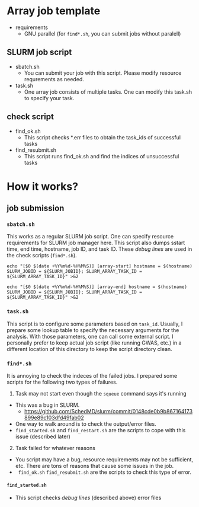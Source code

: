 # Array job template

- requirements
  - GNU parallel (for `find*.sh`, you can submit jobs without paralell)


## SLURM job script
- sbatch.sh
  - You can submit your job with this script. Please modify resource requrements as needed.
- task.sh
  - One array job consists of multiple tasks. One can modify this task.sh to specify your task.

## check script
- find_ok.sh
  - This script checks *.err files to obtain the task_ids of successful tasks
- find_resubmit.sh
  - This script runs find_ok.sh and find the indices of unsuccessful tasks

# How it works?

## job submission

### `sbatch.sh` 

This works as a regular SLURM job script. One can specify resource requirements for SLURM job manager here.
This script also dumps sstart time, end time, hostname, job ID, and task ID. These *debug lines* are used in the check scripts (`find*.sh`).

```
echo "[$0 $(date +%Y%m%d-%H%M%S)] [array-start] hostname = $(hostname) SLURM_JOBID = ${SLURM_JOBID}; SLURM_ARRAY_TASK_ID = ${SLURM_ARRAY_TASK_ID}" >&2

echo "[$0 $(date +%Y%m%d-%H%M%S)] [array-end] hostname = $(hostname) SLURM_JOBID = ${SLURM_JOBID}; SLURM_ARRAY_TASK_ID = ${SLURM_ARRAY_TASK_ID}" >&2
```

### `task.sh`

This script is to configure some parameters based on `task_id`. Usually, I prepare some lookup table to specify the necessary arguments for the analysis. With those parameters, one can call some external script. I personally prefer to keep actual job script (like running GWAS, etc.) in a different location of this directory to keep the script directory clean.

### `find*.sh`

It is annoying to check the indeces of the failed jobs. I prepared some scripts for the following two types of failures.
1. Task may not start even though the `squeue` command says it's running
  - This was a bug in SLURM. 
    - https://github.com/SchedMD/slurm/commit/0148cde0b9b867164173899e89c103dfd49fab02
  - One way to walk around is to check the output/error files.
  - `find_started.sh` and `find_restart.sh` are the scripts to cope with this issue (described later)
2. Task failed for whatever reasons
  - You script may have a bug, resource requirements may not be sufficient, etc. There are tons of reasons that cause some issues in the job.
  - ` find_ok.sh` `find_resubmit.sh` are the scripts to check this type of error.

#### `find_started.sh`
- This script checks *debug lines* (described above) error files 
